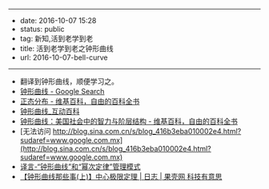 - --
- date: 2016-10-07 15:28
- status: public
- tag: 新知,活到老学到老
- title: 活到老学到老之钟形曲线
- url: 2016-10-07-bell-curve
- --
- 翻译到钟形曲线，顺便学习之。
- [钟形曲线 - Google Search](https://www.google.com.mx/search?q=%E6%AD%A3%E6%80%81%E5%88%86%E5%B8%83&oq=%E6%AD%A3%E6%80%81%E5%88%86%E5%B8%83&aqs=chrome..69i57j69i60j69i61l3j69i60.13777j0j7&sourceid=chrome&ie=UTF-8#newwindow=1&q=%E9%92%9F%E5%BD%A2%E6%9B%B2%E7%BA%BF)
- [正态分布 - 维基百科，自由的百科全书](https://zh.wikipedia.org/wiki/%E6%AD%A3%E6%80%81%E5%88%86%E5%B8%83)
- [钟形曲线_互动百科](http://www.baike.com/wiki/%E9%92%9F%E5%BD%A2%E6%9B%B2%E7%BA%BF)
- [钟形曲线：美国社会中的智力与阶层结构 - 维基百科，自由的百科全书](https://zh.wikipedia.org/wiki/%E9%90%98%E5%BD%A2%E6%9B%B2%E7%B7%9A%EF%BC%9A%E7%BE%8E%E5%9C%8B%E7%A4%BE%E6%9C%83%E4%B8%AD%E7%9A%84%E6%99%BA%E5%8A%9B%E8%88%87%E9%9A%8E%E5%B1%A4%E7%B5%90%E6%A7%8B)
- [无法访问 http://blog.sina.com.cn/s/blog_416b3eba010002e4.html?sudaref=www.google.com.mx](http://blog.sina.com.cn/s/blog_416b3eba010002e4.html?sudaref=www.google.com.mx)
- [译言-“钟形曲线”和“幂次定律”管理模式](http://article.yeeyan.org/view/251261/398701)
- [【钟形曲线那些事(上)】中心极限定理 | 日志 | 果壳网 科技有意思](http://www.guokr.com/blog/480148/)
